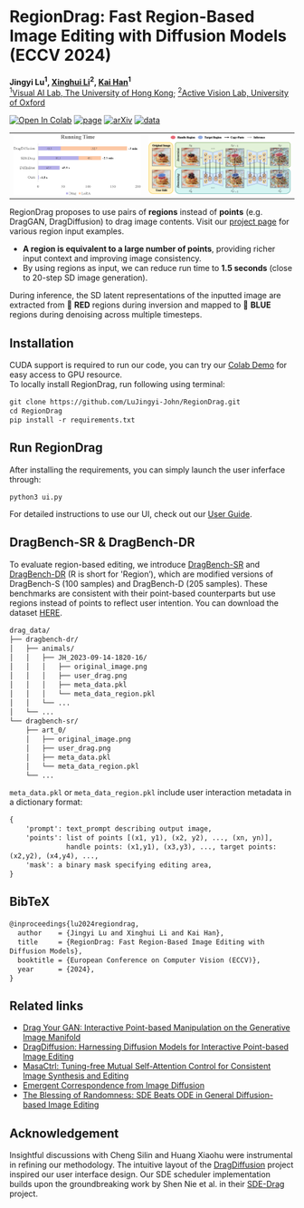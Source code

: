 # RegionDrag: Fast Region-Based Image Editing with Diffusion Models (ECCV 2024)
 **Jingyi Lu<sup>1</sup>, [Xinghui Li](https://xinghui-li.github.io/)<sup>2</sup>, [Kai Han](https://www.kaihan.org/)<sup>1</sup>**<br>
[<sup>1</sup>Visual AI Lab, The University of Hong Kong](https://visailab.github.io/index.html); [<sup>2</sup>Active Vision Lab, University of Oxford](https://www.robots.ox.ac.uk/ActiveVision/)

[![Open In Colab](https://colab.research.google.com/assets/colab-badge.svg)](https://colab.research.google.com/drive/1pnq9t_1zZ8yL_Oba20eBLVZLp3glniBR?usp=sharing)
 <a href="https://visual-ai.github.io/regiondrag"><img alt='page' src="https://img.shields.io/badge/Project-Website-orange"></a>
 <a href="https://arxiv.org/abs/2407.18247"><img alt='arXiv' src="https://img.shields.io/badge/arXiv-2407.18247-b31b1b.svg"></a>
  <a href="https://drive.google.com/file/d/1rdi4Rqka8zqHTbPyhQYtFC2UdWvAeAGV/view?usp=sharing"><img alt='data' src="https://img.shields.io/badge/Download-Dataset-green.svg"></a>


<table> <tr> <td><img src="assets/time.png" width="450" alt="Time"></td> <td><img src="assets/pipe.png" width="500" alt="Pipe"></td> </tr> </table>

RegionDrag proposes to use pairs of **regions** instead of **points** (e.g. DragGAN, DragDiffusion) to drag image contents. Visit our [project page](https://visual-ai.github.io/regiondrag) for various region input examples.
- **A region is equivalent to a large number of points**, providing richer input context and improving image consistency.
- By using regions as input, we can reduce run time to **1.5 seconds** (close to 20-step SD image generation).

During inference, the SD latent representations of the inputted image are extracted from 🔴 **RED** regions during inversion and mapped to 🔵 **BLUE** regions during denoising across multiple timesteps.

## Installation
CUDA support is required to run our code, you can try our [Colab Demo](https://colab.research.google.com/drive/1pnq9t_1zZ8yL_Oba20eBLVZLp3glniBR?usp=sharing) for easy access to GPU resource. <br>
To locally install RegionDrag, run following using terminal:
```
git clone https://github.com/LuJingyi-John/RegionDrag.git
cd RegionDrag
pip install -r requirements.txt
```

## Run RegionDrag
After installing the requirements, you can simply launch the user inferface through:
```
python3 ui.py
```
For detailed instructions to use our UI, check out our [User Guide](./UI_GUIDE.md).

## DragBench-SR & DragBench-DR
To evaluate region-based editing, we introduce [DragBench-SR](https://github.com/ML-GSAI/SDE-Drag) and [DragBench-DR](https://github.com/Yujun-Shi/DragDiffusion/) (R is short for 'Region’), which are modified versions of DragBench-S (100 samples) and DragBench-D (205 samples). These benchmarks are consistent with their point-based counterparts but use regions instead of points to reflect user intention. You can download the dataset [HERE](https://drive.google.com/file/d/1rdi4Rqka8zqHTbPyhQYtFC2UdWvAeAGV/view?usp=sharing).


```
drag_data/
├── dragbench-dr/
│   ├── animals/
│   │   ├── JH_2023-09-14-1820-16/
│   │   │   ├── original_image.png
│   │   │   ├── user_drag.png
│   │   │   ├── meta_data.pkl
│   │   │   └── meta_data_region.pkl
│   │   └── ...
│   └── ...
└── dragbench-sr/
    ├── art_0/
    │   ├── original_image.png
    │   ├── user_drag.png
    │   ├── meta_data.pkl
    │   └── meta_data_region.pkl
    └── ...
```
`meta_data.pkl` or `meta_data_region.pkl` include user interaction metadata in a dictionary format:

  ```
  {
      'prompt': text_prompt describing output image,
      'points': list of points [(x1, y1), (x2, y2), ..., (xn, yn)], 
                handle points: (x1,y1), (x3,y3), ..., target points: (x2,y2), (x4,y4), ...,
      'mask': a binary mask specifying editing area,
  }
  ```

## BibTeX
```
@inproceedings{lu2024regiondrag,
  author    = {Jingyi Lu and Xinghui Li and Kai Han},
  title     = {RegionDrag: Fast Region-Based Image Editing with Diffusion Models},
  booktitle = {European Conference on Computer Vision (ECCV)},
  year      = {2024},
}
```

## Related links
* [Drag Your GAN: Interactive Point-based Manipulation on the Generative Image Manifold](https://vcai.mpi-inf.mpg.de/projects/DragGAN/)
* [DragDiffusion: Harnessing Diffusion Models for Interactive Point-based Image Editing](https://github.com/Yujun-Shi/DragDiffusion/)
* [MasaCtrl: Tuning-free Mutual Self-Attention Control for Consistent Image Synthesis and Editing](https://ljzycmd.github.io/projects/MasaCtrl/)
* [Emergent Correspondence from Image Diffusion](https://diffusionfeatures.github.io/)
* [The Blessing of Randomness: SDE Beats ODE in General Diffusion-based Image Editing](https://github.com/ML-GSAI/SDE-Drag)

## Acknowledgement
Insightful discussions with Cheng Silin and Huang Xiaohu were instrumental in refining our methodology. The intuitive layout of the [DragDiffusion](https://github.com/Yujun-Shi/DragDiffusion/) project inspired our user interface design. Our SDE scheduler implementation builds upon the groundbreaking work by Shen Nie et al. in their [SDE-Drag](https://github.com/ML-GSAI/SDE-Drag) project.



